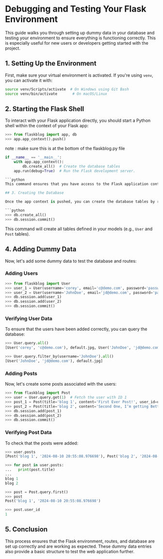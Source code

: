 
# Debugging and Testing Your Flask Environment

This guide walks you through setting up dummy data in your database and testing your environment to ensure everything is functioning correctly. This is especially useful for new users or developers getting started with the project.

## 1. Setting Up the Environment

First, make sure your virtual environment is activated. If you're using `venv`, you can activate it with:

```bash
source venv/Scripts/activate  # On Windows using Git Bash
source venv/bin/activate       # On macOS/Linux
```

## 2. Starting the Flask Shell

To interact with your Flask application directly, you should start a Python shell within the context of your Flask app:

```python
>>> from flaskblog import app, db
>>> app.app_context().push()
```


note :  make sure this is at the bottom of the flaskblog.py file

```python
if __name__ == '__main__':
    with app.app_context():
        db.create_all()  # Create the database tables
    app.run(debug=True)  # Run the Flask development server.

```python
This command ensures that you have access to the Flask application context, allowing you to interact with the database and application components directly.

## 3. Creating the Database

Once the app context is pushed, you can create the database tables by running:

```python
>>> db.create_all()
>>> db.session.commit()

```


This command will create all tables defined in your models (e.g., `User` and `Post` tables).

## 4. Adding Dummy Data

Now, let's add some dummy data to test the database and routes:

### Adding Users

```python
>>> from flaskblog import User
>>> user_1 = User(username='corey', email='c@demo.com', password='password')
>>> user_2 = User(username='JohnDoe', email='jd@demo.com', password='password')
>>> db.session.add(user_1)
>>> db.session.add(user_2)
>>> db.session.commit()
```

### Verifying User Data

To ensure that the users have been added correctly, you can query the database:

```python
>>> User.query.all()
[User('corey', 'c@demo.com'), default.jpg, User('JohnDoe', 'jd@demo.com'), default.jpg]

>>> User.query.filter_by(username='JohnDoe').all()
[User('JohnDoe', 'jd@demo.com'), default.jpg]
```

### Adding Posts

Now, let's create some posts associated with the users:

```python
>>> from flaskblog import Post
>>> user = User.query.get(1)  # Fetch the user with ID 1
>>> post_1 = Post(title='blog 1', content='First Ever Post!', user_id=user.id)
>>> post_2 = Post(title='blog 2', content='Second One, I’m getting Better', user_id=user.id)
>>> db.session.add(post_1)
>>> db.session.add(post_2)
>>> db.session.commit()
```

### Verifying Post Data

To check that the posts were added:

```python
>>> user.posts
[Post('blog 1', '2024-08-10 20:55:08.976698'), Post('blog 2', '2024-08-10 20:55:08.976698')]

>>> for post in user.posts:
...   print(post.title)
...
blog 1
blog 2

>>> post = Post.query.first()
>>> post
Post('blog 1', '2024-08-10 20:55:08.976698')

>>> post.user_id
1
```

## 5. Conclusion

This process ensures that the Flask environment, routes, and database are set up correctly and are working as expected. These dummy data entries also provide a basic structure to test the web application further. 

